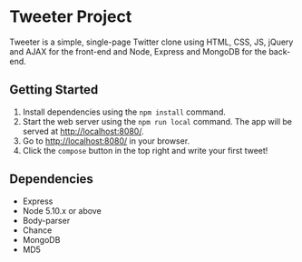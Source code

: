 # Tweeter Project

Tweeter is a simple, single-page Twitter clone using HTML, CSS, JS, jQuery and AJAX for the front-end and Node, Express and MongoDB for the back-end.

## Getting Started

1. Install dependencies using the `npm install` command.
2. Start the web server using the `npm run local` command. The app will be served at <http://localhost:8080/>.
3. Go to <http://localhost:8080/> in your browser.
4. Click the `compose` button in the top right and write your first tweet!

## Dependencies

- Express
- Node 5.10.x or above
- Body-parser
- Chance
- MongoDB
- MD5
